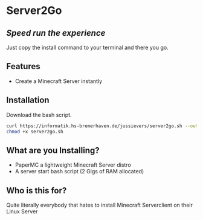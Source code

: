 # Server2Go
## _Speed run the experience_

Just copy the install command to your terminal and there you go.

## Features

- Create a Minecraft Server instantly

## Installation



Download the bash script.

```sh
curl https://informatik.hs-bremerhaven.de/jussievers/server2go.sh --output server2go.sh
chmod +x server2go.sh
```
## What are you Installing?

- PaperMC a lightweight Minecraft Server distro
- A server start bash script (2 Gigs of RAM allocated)

## Who is this for?

Quite literally everybody that hates to install Minecraft Serverclient on their Linux Server
